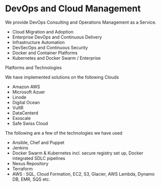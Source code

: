 # DevOps and Cloud Management

We provide DevOps Consulting and Operations Management as a Service.

* Cloud Migration and Adoption
* Enterprise DevOps and Continuous Delivery
* Infrastructure Automation
* DevSecOps and Continuous Security
* Docker and Container Platforms
* Kubernetes and Docker Swarm / Enterprise

Platforms and Technologies

We have implemented solutions on the following Clouds

* Amazon AWS
* Microsoft Azuer
* Linode
* Digital Ocean
* VultR
* DataCenterd
* Exoscale
* Safe Swiss Cloud

The following are a few of the technologies we have used

* Ansible, Chef and Puppet
* Jenkins
* Docker Swarm & Kubernetes incl. secure registry set up, Docker integrated SDLC pipelines
* Nexus Repository
* Terraform
* AWS : SQL, Cloud Formation, EC2, S3, Glacier, AWS Lambda, Dynamo DB, EMR, SQS etc.





